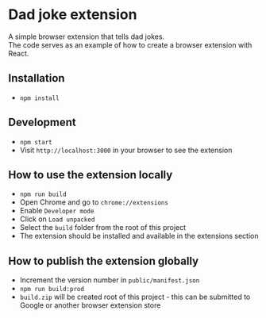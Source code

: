 # Dad joke extension

A simple browser extension that tells dad jokes. <br />
The code serves as an example of how to create a browser extension with React.

## Installation
- `npm install`

## Development
- `npm start` <br />
- Visit `http://localhost:3000` in your browser to see the extension

## How to use the extension locally
- `npm run build`
- Open Chrome and go to `chrome://extensions`
- Enable `Developer mode`
- Click on `Load unpacked`
- Select the `build` folder from the root of this project
- The extension should be installed and available in the extensions section

## How to publish the extension globally
- Increment the version number in `public/manifest.json`
- `npm run build:prod`
- `build.zip` will be created root of this project - this can be submitted to Google or another browser extension store